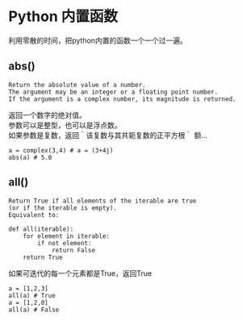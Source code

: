 
# Python 内置函数

利用零散的时间，把python内置的函数一个一个过一遍。

## abs()

```
Return the absolute value of a number. 
The argument may be an integer or a floating point number. 
If the argument is a complex number, its magnitude is returned.
```

返回一个数字的绝对值。  
参数可以是整型，也可以是浮点数。   
如果参数是复数，返回｀该复数与其共轭复数的正平方根｀ 额...

```
a = complex(3,4) # a = (3+4j)
abs(a) # 5.0
```

## all()

```
Return True if all elements of the iterable are true 
(or if the iterable is empty). 
Equivalent to:

def all(iterable):
    for element in iterable:
        if not element:
            return False
    return True
```
如果可迭代的每一个元素都是True，返回True
```
a = [1,2,3]
all(a) # True
a = [1,2,0]
all(a) # False
```
